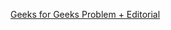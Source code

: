 [Geeks for Geeks Problem + Editorial](https://www.geeksforgeeks.org/longest-subarray-sum-elements-atmost-k/)

